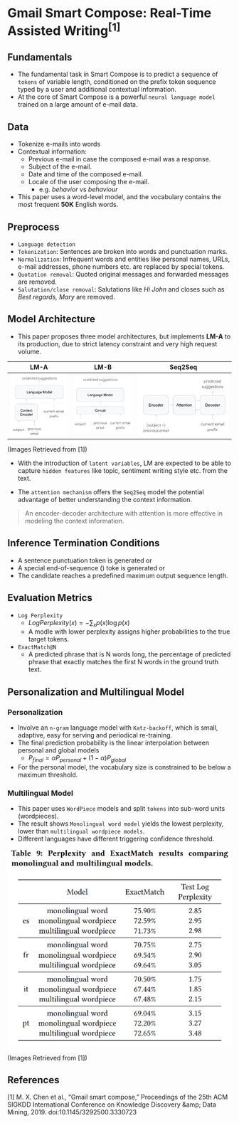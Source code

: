 # Gmail Smart Compose: Real-Time Assisted Writing<sup>[1]</sup>


## Fundamentals
- The fundamental task in Smart Compose is to predict a sequence of `tokens` of variable length, conditioned on the prefix token sequence typed by a user and additional contextual information.
- At the core of Smart Compose is a powerful `neural language model` trained on a large amount of e-mail data.


## Data

- Tokenize e-mails into words
- Contextual information:
    - Previous e-mail in case the composed e-mail was a response.
    - Subject of the e-mail.
    - Date and time of the composed e-mail.
    - Locale of the user composing the e-mail.
        - e.g. *behavior* vs *behaviour*
- This paper uses a word-level model, and the vocabulary contains the most frequent **50K** English words. 


## Preprocess

- `Language detection`
- `Tokenization`: Sentences are broken into words and punctuation marks.
- `Normalization`: Infrequent words and entities like personal names, URLs, e-mail addresses, phone numbers etc. are replaced by special tokens.
- `Quotation removal`: Quoted original messages and forwarded messages are removed.
- `Salutation/close removal`: Salutations like *Hi John* and closes such as *Best regards, Mary* are removed.


## Model Architecture

- This paper proposes three model architectures, but implements **LM-A** to its production, due to strict latency constraint and very high request volume.

| LM-A | LM-B | Seq2Seq |
| -----------  | -----------  | -----------  |
| ![LM-A](./img/gmail_smart_compose_LM-A.png) | ![LM-B](./img/gmail_smart_compose_LM-B.png) | ![Seq2Seq](./img/gmail_smart_compose_seq2seq.png) |

(Images Retrieved from [1])

- With the introduction of `latent variables`, LM are expected to be able to capture `hidden features` like topic, sentiment writing style etc. from the text.

- The `attention mechanism` offers the `Seq2Seq` model the potential advantage of better understanding the context information.

> An encoder-decoder architecture with attention is more effective in modeling the context information.


## Inference Termination Conditions

- A sentence punctuation token is generated or
- A special end-of-sequence (<EOS>) toke is generated or
- The candidate reaches a predefined maximum output sequence length.


## Evaluation Metrics

- `Log Perplexity`
    - $Log  Perplexity(x) = -\sum_{x} p(x) \log p(x)$
    - A modle with lower perplexity assigns higher probabilities to the true target tokens.
- `ExactMatch@N`
    - A predicted phrase that is N words long, the percentage of predicted phrase that exactly matches the first N words in the ground truth text.


## Personalization and Multilingual Model

### Personalization

- Involve an `n-gram` language model with `Katz-backoff`, which is small, adaptive, easy for serving and periodical re-training.
- The final prediction probability is the linear interpolation between personal and global models
    - $P_{final} = \alpha P_{personal} + (1 - \alpha) P_{global}$
- For the personal model, the vocabulary size is constrained to be below a maximum threshold.


### Multilingual Model

- This paper uses `WordPiece` models and split `tokens` into sub-word units (wordpieces).
- The result shows `Monolingual word model` yields the lowest perplexity, lower than `multilingual wordpiece models`.
- Different languages have different triggering confidence threshold.

![multilingual_model_result](./img/gmail_smart_compose_multilingual_model_results.png)

(Images Retrieved from [1])

## References

[1] M. X. Chen et al., “Gmail smart compose,” Proceedings of the 25th ACM SIGKDD International Conference on Knowledge Discovery &amp;amp; Data Mining, 2019. doi:10.1145/3292500.3330723 
